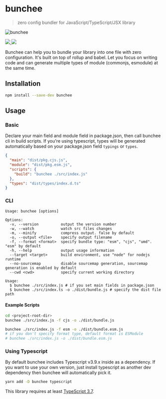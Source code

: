 # bunchee
> zero config bundler for JavaScript/TypeScript/JSX library

![bunchee](https://user-images.githubusercontent.com/4800338/98430015-7ce64f00-20e5-11eb-8c64-41addfbd4ede.png) 

<p align="left">
  <a href="https://npm.im/bunchee">
    <img src="https://badgen.net/npm/v/bunchee">
  </a>
  
  <a href="https://github.com/huozhi/bunchee/actions?workflow=CI">
    <img src="https://github.com/huozhi/bunchee/workflows/CI/badge.svg">
  </a>
</p>

Bunchee can help you to bundle your library into one file with zero configuration. It's built on top of rollup and babel.
Let you focus on writing code and can generate multiple types of module (commonjs, esmodule) at the same time.


## Installation

```sh
npm install --save-dev bunchee
```

## Usage
### Basic

Declare your main field and module field in package.json, then call bunchee cli in build scripts. If you're using typescript, types will be generated automatically based on your package.json field `typings` or `types`.

```json
{
  "main": "dist/pkg.cjs.js",
  "module": "dist/pkg.esm.js",
  "scripts": {
    "build": "bunchee ./src/index.js"
  },
  "types": "dist/types/index.d.ts"
}
```

### CLI

```
Usage: bunchee [options]

Options:
  -v, --version          output the version number
  -w, --watch            watch src files changes
  -m, --minify           compress output. false by default
  -o, --output <file>    specify output filename
  -f, --format <format>  specify bundle type: "esm", "cjs", "umd". "esm" by default
  -h, --help             output usage information
  --target <target>      build environment, use "node" for nodejs runtime
  --no-sourcemap         disable sourcemap generation, sourcemap generation is enabled by default
  --cwd <cwd>            specify current working directory

Usage:
  $ bunchee ./src/index.js # if you set main fields in package.json
  $ bunchee ./src/index.ts -o ./dist/bundle.js # specify the dist file path
```

#### Example Scripts

```sh
cd <project-root-dir>
bunchee ./src/index.js -f cjs -o ./dist/bundle.js

bunchee ./src/index.js -f esm -o ./dist/bundle.esm.js
# if you don't specify format type, default format is ESModule
# bunchee ./src/index.js -o ./dist/bundle.esm.js
```

### Using Typescript

By default bunchee includes Typescript v3.9.x inside as a dependency. If you want to use your own version, just install typescript as another dev dependency then bunchee will automatically pick it.

```sh
yarn add -D bunchee typescript
```

This library requires at least [TypeScript 3.7](https://www.typescriptlang.org/docs/handbook/release-notes/typescript-3-7.html).
